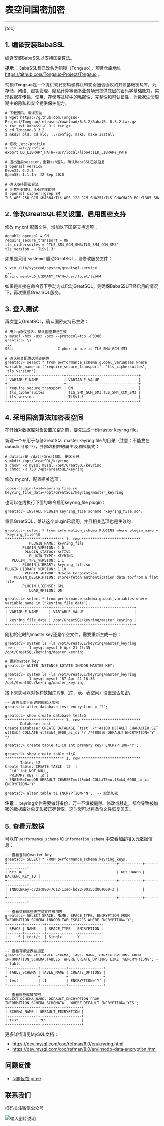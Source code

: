 # 表空间国密加密
---

[toc]

## 1. 编译安装BabaSSL

编译安装BabaSSL以支持国密算法。

**提示：** BabaSSL现已改名为铜锁（Tongsuo），项目仓库地址： https://github.com/Tongsuo-Project/Tongsuo 。

铜锁/Tongsuo是一个提供现代密码学算法和安全通信协议的开源基础密码库，为存储、网络、密钥管理、隐私计算等诸多业务场景提供底层的密码学基础能力，实现数据在传输、使用、存储等过程中的私密性、完整性和可认证性，为数据生命周期中的隐私和安全提供保护能力。

```
# 下载源码，编译安装
$ wget https://github.com/Tongsuo-Project/Tongsuo/releases/download/8.3.2/BabaSSL-8.3.2.tar.gz
$ tar zxf BabaSSL-8.3.2.tar.gz
$ cd Tongsuo-8.3.2
$ mkdir bld; cd bld; ../config; make; make install

# 修改 /etc/profile
$ vim /etc/profile
export LD_LIBRARY_PATH=/usr/local/lib64:$LD_LIBRARY_PATH

# 退出当前session，重新ssh登入，确认BabaSSL已被启用
$ openssl version
BabaSSL 8.3.2
OpenSSL 1.1.1h  22 Sep 2020

# 确认支持国密算法
# 注意到有SM3、SM4字样即可
$ openssl ciphers|grep SM
TLS_AES_256_GCM_SHA384:TLS_AES_128_GCM_SHA256:TLS_CHACHA20_POLY1305_SHA256:TLS_SM4_GCM_SM3:TLS_SM4_CCM_SM3... 
```

## 2. 修改GreatSQL相关设置，启用国密支持
修改 my.cnf 配置文件，增加以下国密支持选项：
```
#enable openssl & SM
require_secure_transport = ON
tls_ciphersuites = "TLS_SM4_GCM_SM3:TLS_SM4_CCM_SM3"
tls_version = 'TLSv1.3'
```

如果是采用 systemd 启动GreatSQL，则修改服务文件：
```
$ vim /lib/systemd/system/greatsql.service
...
Environment=LD_LIBRARY_PATH=/usr/local/lib64
```

如果是直接在命令行下手动方式启动GreatSQL，则确保BabaSSL已经启用的情况下，再次重启GreatSQL服务。

## 3. 登入测试
再次登入GreatSQL，确认国密支持已生效：
```
# 用tcp协议登入，确认国密算法生效
$ mysql -hxx -uxx -pxx --protocol=tcp -P3306
greatsql> \s
...
SSL:                    Cipher in use is TLS_SM4_GCM_SM3

# 确认相关配置选项正确性
greatsql> select * from performance_schema.global_variables where variable_name in ('require_secure_transport', 'tls_ciphersuites', 'tls_version');
+--------------------------+---------------------------------+
| VARIABLE_NAME            | VARIABLE_VALUE                  |
+--------------------------+---------------------------------+
| require_secure_transport | ON                              |
| tls_ciphersuites         | TLS_SM4_GCM_SM3:TLS_SM4_CCM_SM3 |
| tls_version              | TLSv1.3                         |
+--------------------------+---------------------------------+
```

## 4. 采用国密算法加密表空间
在开始对数据库对象设置加密之前，要先生成一份master keyring file。

新建一个专用于存储GreatSQL master keyring file 的目录（注意：不能放在 datadir 目录下），并修改相应的属主及权限模式：
```
# datadir是 /data/GreatSQL，要区分开
$ mkdir /opt/GreatSQL/keyring
$ chown -R mysql:mysql /opt/GreatSQL/keyring
$ chmod -R 750 /opt/GreatSQL/keyring
```

修改 my.cnf，配置相关选项：
```
loose-plugin-load=keyring_file.so
keyring_file_data=/opt/GreatSQL/keyring/master_keyring
```

也可以在线执行下面的命令启用keyring_file plugin：
```
greatsql> INSTALL PLUGIN keyring_file soname 'keyring_file.so';
```
重启GreatSQL，确认这个plugin已启用，并且相关选项也是生效的：
```
greatsql> select * from information_schema.PLUGINS where plugin_name = 'keyring_file'\G
*************************** 1. row ***************************
           PLUGIN_NAME: keyring_file
        PLUGIN_VERSION: 1.0
         PLUGIN_STATUS: ACTIVE
           PLUGIN_TYPE: KEYRING
   PLUGIN_TYPE_VERSION: 1.1
        PLUGIN_LIBRARY: keyring_file.so
PLUGIN_LIBRARY_VERSION: 1.10
         PLUGIN_AUTHOR: Oracle Corporation
    PLUGIN_DESCRIPTION: store/fetch authentication data to/from a flat file
        PLUGIN_LICENSE: GPL
           LOAD_OPTION: ON
           
greatsql> select * from performance_schema.global_variables where variable_name in ('keyring_file_data');
+-------------------+--------------------------------------+
| VARIABLE_NAME     | VARIABLE_VALUE                       |
+-------------------+--------------------------------------+
| keyring_file_data | /opt/GreatSQL/keyring/master_keyring |
+-------------------+--------------------------------------+
```
刚初始化时的master key还是个空文件，需要重新生成一份：
```
greatsql> system ls -la /opt/GreatSQL/keyring/master_keyring
-rw-r----- 1 mysql mysql 0 Apr 21 16:35 /opt/GreatSQL/keyring/master_keyring

# 更新master key
greatsql> ALTER INSTANCE ROTATE INNODB MASTER KEY;

greatsql> system ls -la /opt/GreatSQL/keyring/master_keyring
-rw-r----- 1 mysql mysql 187 Apr 21 16:36 /opt/GreatSQL/keyring/master_keyring
```

接下来就可以对多种数据库对象（库、表、表空间）设置是否加密。
```
-- 设置该库下新建的表默认加密
greatsql> alter database test encryption = 'Y';

greatsql> show create database test\G
*************************** 1. row ***************************
       Database: test
Create Database: CREATE DATABASE `test` /*!40100 DEFAULT CHARACTER SET utf8mb4 COLLATE utf8mb4_0900_ai_ci */ /*!80016 DEFAULT ENCRYPTION='Y' */

greatsql> create table t1(id int primary key) ENCRYPTION='Y';

greatsql> show create table t1\G
*************************** 1. row ***************************
       Table: t2
Create Table: CREATE TABLE `t2` (
  `id` int NOT NULL,
  PRIMARY KEY (`id`)
) ENGINE=InnoDB DEFAULT CHARSET=utf8mb4 COLLATE=utf8mb4_0900_ai_ci ENCRYPTION='Y'

greatsql> alter table t1 ENCRYPTION='N';  -- 取消加密
```
**注意：** keyring文件需要做好备份，万一不慎被删除、修改或移走，都会导致被加密的数据库对象无法被正确读取，这时就可以将备份文件恢复回去。

## 5. 查看元数据
可以在 `performance_schema` 和 `information_schema` 中查看加密相关元数据信息：

```
-- 查看当前的master key
greatsql> SELECT * FROM performance_schema.keyring_keys;
+--------------------------------------------------+-----------+----------------+
| KEY_ID                                           | KEY_OWNER | BACKEND_KEY_ID |
+--------------------------------------------------+-----------+----------------+
| INNODBKey-c72ac980-7612-11ed-bd22-00155d064000-3 |           |                |
+--------------------------------------------------+-----------+----------------+

-- 查看都有哪些表空间文件被加密
greatsql> SELECT SPACE, NAME, SPACE_TYPE, ENCRYPTION FROM INFORMATION_SCHEMA.INNODB_TABLESPACES WHERE ENCRYPTION='Y';
+-------+---------+------------+------------+
| SPACE | NAME    | SPACE_TYPE | ENCRYPTION |
+-------+---------+------------+------------+
|     6 | test/t1 | Single     | Y          |
+-------+---------+------------+------------+

-- 查看有哪些表被加密
greatsql> SELECT TABLE_SCHEMA, TABLE_NAME, CREATE_OPTIONS FROM INFORMATION_SCHEMA.TABLES  WHERE CREATE_OPTIONS LIKE '%ENCRYPTION%'; -- table
+--------------+------------+----------------+
| TABLE_SCHEMA | TABLE_NAME | CREATE_OPTIONS |
+--------------+------------+----------------+
| test         | t1         | ENCRYPTION='Y' |
+--------------+------------+----------------+

-- 查看哪些库被加密
SELECT SCHEMA_NAME, DEFAULT_ENCRYPTION FROM INFORMATION_SCHEMA.SCHEMATA   WHERE DEFAULT_ENCRYPTION='YES';
+-------------+--------------------+
| SCHEMA_NAME | DEFAULT_ENCRYPTION |
+-------------+--------------------+
| test        | YES                |
+-------------+--------------------+
```

更多详情请见MySQL文档：
- https://dev.mysql.com/doc/refman/8.0/en/keyring.html
- https://dev.mysql.com/doc/refman/8.0/en/innodb-data-encryption.html

**问题反馈**
---
- [问题反馈 gitee](https://gitee.com/GreatSQL/GreatSQL-Manual/issues)


**联系我们**
---

扫码关注微信公众号

![输入图片说明](https://images.gitee.com/uploads/images/2021/0802/141935_2ea2c196_8779455.jpeg "greatsql社区-wx-qrcode-0.5m.jpg")
